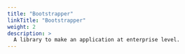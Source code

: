 ```yaml
---
title: "Bootstrapper"
linkTitle: "Bootstrapper"
weight: 2
description: >
  A library to make an application at enterprise level.
---
```

